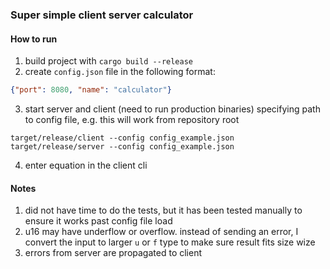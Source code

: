 ### Super simple client server calculator

#### How to run

1. build project with `cargo build --release`
2. create `config.json` file in the following format:
```json
{"port": 8080, "name": "calculator"}
```
3. start server and client (need to run production binaries)
 specifying path to config file, e.g. this will work from repository root
```shell
target/release/client --config config_example.json
target/release/server --config config_example.json
```
4. enter equation in the client cli

#### Notes
1. did not have time to do the tests, but it has been tested manually to ensure it works past config file load
2. u16 may have underflow or overflow. instead of sending an error, I convert the input to larger `u` or `f` type to make sure result fits size wize
3. errors from server are propagated to client
